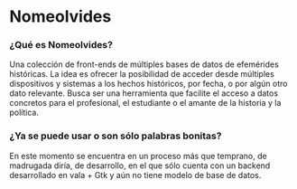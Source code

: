Nomeolvides
===========

### ¿Qué es Nomeolvides? ###

Una colección de front-ends de múltiples bases de datos de efemérides históricas. 
La idea es ofrecer la posibilidad de acceder desde múltiples dispositivos y 
sistemas a los hechos históricos, por fecha, o por algún otro dato relevante. 
Busca ser una herramienta que facilite el acceso a datos concretos para el 
profesional, el estudiante o el amante de la historia y la política.


### ¿Ya se puede usar o son sólo palabras bonitas? ###

En este momento se encuentra en un proceso más que temprano, de madrugada diría,
de desarrollo, en el que sólo cuenta con un backend desarrollado en vala + Gtk y
aún no tiene modelo de base de datos.
